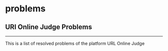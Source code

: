 # problems
## URI Online Judge Problems

---

This is a list of resolved problems of the platform URL Online Judge
